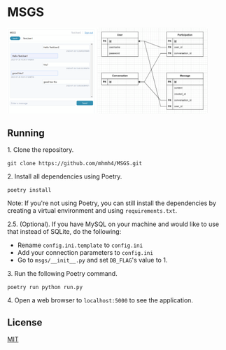 # MSGS

<div>
  <img src="images/screenshot.png" width="40%">
  <img src="images/er.png" width="50%">
</div>

## Running

1\. Clone the repository.
```
git clone https://github.com/mhmh4/MSGS.git
```

2\. Install all dependencies using Poetry.

```
poetry install
```

Note: If you're not using Poetry, you can still install the dependencies by creating a virtual environment and using `requirements.txt`.

2\.5. (Optional). If you have MySQL on your machine and would like to use that instead of SQLite, do the following:
* Rename `config.ini.template` to `config.ini`
* Add your connection parameters to `config.ini`
* Go to `msgs/__init__.py` and set `DB_FLAG`'s value to 1.

3\. Run the following Poetry command.
```
poetry run python run.py
```

4\. Open a web browser to `localhost:5000` to see the application.

## License

[MIT](https://github.com/mhmh4/MSGS/blob/main/LICENSE)
